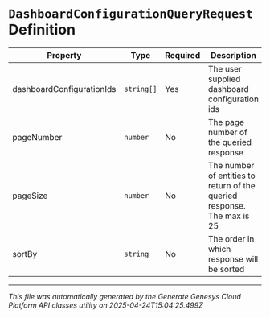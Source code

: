 # `DashboardConfigurationQueryRequest` Definition

| Property | Type | Required | Description |
|----------|------|----------|-------------|
| dashboardConfigurationIds | `string[]` | Yes | The user supplied dashboard configuration ids |
| pageNumber | `number` | No | The page number of the queried response |
| pageSize | `number` | No | The number of entities to return of the queried response. The max is 25 |
| sortBy | `string` | No | The order in which response will be sorted |

---

*This file was automatically generated by the Generate Genesys Cloud Platform API classes utility on 2025-04-24T15:04:25.499Z*